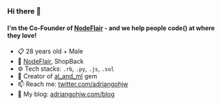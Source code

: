 ### Hi there 👋

#### I'm the Co-Founder of [NodeFlair](https://nodeflair.com/) - and we help people code() at where they love!

- 📋 28 years old + Male
- 🏢 [NodeFlair](https://www.nodeflair.com/), ShopBack
- ⚙️ Tech stacks: `.rb`, `.py`, `.js`, `.sol`
- 💎 Creator of [al_and_ml](https://github.com/adriangohjw/ai_and_ml) gem 
- 📫 Reach me: [twitter.com/adriangohjw](https://twitter.com/adriangohjw)
- 📓 My blog: [adriangohjw.com/blog](https://adriangohjw.com/blog)
